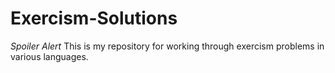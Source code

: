 # Exercism-Solutions
*Spoiler Alert* This is my repository for working through exercism problems in various languages.
